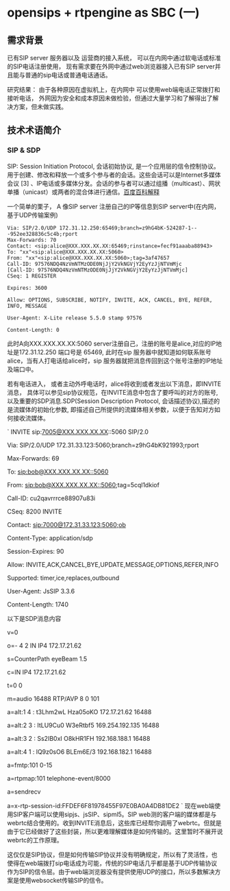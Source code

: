 # opensips + rtpengine as SBC (一)

## 需求背景
已有SIP server 服务器以及 运营商的接入系统， 可以在内网中通过软电话或标准的SIP电话注册使用， 现有需求要在外网中通过web浏览器接入已有SIP server并且能与普通的sip电话或普通电话通话。

研究结果： 由于各种原因在虚拟机上，在内网中 可以使用web端电话正常拨打和接听电话， 外网因为安全和成本原因未做检验，但通过大量学习和了解得出了解决方案，但未做实践。

## 技术术语简介

### SIP & SDP

SIP: Session Initiation Protocol, 会话初始协议, 是一个应用层的信令控制协议。用于创建、修改和释放一个或多个参与者的会话。这些会话可以是Internet多媒体会议 [3]  、IP电话或多媒体分发。会话的参与者可以通过组播（multicast）、网状单播（unicast）或两者的混合体进行通信。[百度百科解释](https://baike.baidu.com/item/SIP/33921?fromtitle=SIP%E5%8D%8F%E8%AE%AE&fromid=1179615)

一个简单的栗子， A 像SIP server 注册自己的IP等信息到SIP server中(在内网，基于UDP传输案例)

```
Via: SIP/2.0/UDP 172.31.12.250:65469;branch=z9hG4bK-524287-1---952ee328836c5c4b;rport
Max-Forwards: 70
Contact: <sip:alice@XXX.XXX.XX.XX:65469;rinstance=fecf91aaaba88943>
To: "xx"<sip:alice@XXX.XXX.XX.XX:5060>
From: "xx"<sip:alice@XXX.XXX.XX.XX:5060>;tag=3af47657
Call-ID: 97576NDQ4NzVmNTMzODE0NjJjY2VkNGVjY2EyYzJjNTVmMjc
[Call-ID: 97576NDQ4NzVmNTMzODE0NjJjY2VkNGVjY2EyYzJjNTVmMjc]
CSeq: 1 REGISTER

Expires: 3600

Allow: OPTIONS, SUBSCRIBE, NOTIFY, INVITE, ACK, CANCEL, BYE, REFER, INFO, MESSAGE

User-Agent: X-Lite release 5.5.0 stamp 97576

Content-Length: 0
```
此时A向XXX.XXX.XX.XX:5060 server注册自己，注册的账号是alice,对应的IP地址是172.31.12.250 端口号是 65469, 此时在sip 服务器中就知道如何联系账号alice，当有人打电话给alice时，sip 服务器就把消息传回到这个账号注册的IP地址及端口中。


若有电话进入， 或者主动外呼电话时，alice将收到或者发出以下消息，即INVITE消息， 具体可以参见sip协议规范，在INVITE消息中包含了要呼叫的对方的账号,以及重要的SDP消息.SDP(Session Description Protocol, 会话描述协议),描述的是流媒体的初始化参数, 即描述自己所提供的流媒体相关参数，以便于告知对方如何接收流媒体。

`
INVITE sip:7005@XXX.XXX.XX.XX::5060 SIP/2.0

Via: SIP/2.0/UDP 172.31.33.123:5060;branch=z9hG4bK921993;rport

Max-Forwards: 69

To:  <sip:bob@XXX.XXX.XX.XX::5060>

From:  <sip:bob@XXX.XXX.XX.XX::5060>;tag=5cql1dkiof

Call-ID: cu2qavrrrce88907u83i

CSeq: 8200 INVITE

Contact:  <sip:7000@172.31.33.123:5060;ob>

Content-Type: application/sdp

Session-Expires: 90

Allow: INVITE,ACK,CANCEL,BYE,UPDATE,MESSAGE,OPTIONS,REFER,INFO

Supported: timer,ice,replaces,outbound

User-Agent: JsSIP 3.3.6

Content-Length: 1740

以下是SDP消息内容

v=0

o=- 4 2 IN IP4 172.17.21.62

s=CounterPath eyeBeam 1.5

c=IN IP4 172.17.21.62

t=0 0

m=audio 16488 RTP/AVP 8 0 101

a=alt:1 4 : t3Lhm2wL Hza05oKO 172.17.21.62 16488

a=alt:2 3 : ItLU9Cu0 W3eRtbf5 169.254.192.135 16488

a=alt:3 2 : Ss2IB0xI O8kHR1FH 192.168.188.1 16488

a=alt:4 1 : lQ9z0sO6 BLEm6E/3 192.168.182.1 16488

a=fmtp:101 0-15

a=rtpmap:101 telephone-event/8000

a=sendrecv

a=x-rtp-session-id:FFDEF6F81978455F97E0BA0A4DB81DE2
`
现在web端使用SIP客户端可以使用sipjs、jsSIP、sipml5。SIP web测的客户端的媒体都是与webrtc结合使用的。收到INVITE消息后，这些库已经帮你调用了webrtc。但就是由于它已经做好了这些封装，所以更难理解媒体是如何传输的。这里暂时不展开说webrtc的工作原理。

这仅仅是SIP协议，但是如何传输SIP协议并没有明确规定，所以有了灵活性，也使得在web端拨打sip电话成为可能，传统的SIP电话几乎都是基于UDP传输协议作为SIP的信令层。由于web端浏览器没有提供使用UDP的接口，所以多数解决方案是使用websocket传输SIP的信令。